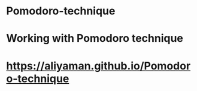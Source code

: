 # Pomodoro-technique
# Working with Pomodoro technique
# https://aliyaman.github.io/Pomodoro-technique
